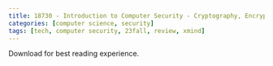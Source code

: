 ```yaml
---
title: 18730 - Introduction to Computer Security - Cryptography, Encryption
categories: [computer science, security]
tags: [tech, computer security, 23fall, review, xmind]
---
```


Download for best reading experience.

<object data="{{ site.baseurl }}/assets/pdf/2023-10-09-midterm/18730-encryption.pdf" type="application/pdf" width="100%" height="1000px">
</object>
